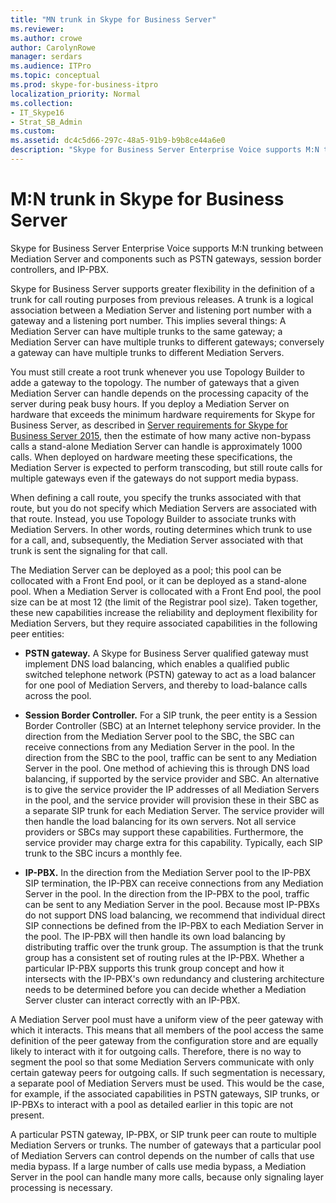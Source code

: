 ```yaml
---
title: "MN trunk in Skype for Business Server"
ms.reviewer: 
ms.author: crowe
author: CarolynRowe
manager: serdars
ms.audience: ITPro
ms.topic: conceptual
ms.prod: skype-for-business-itpro
localization_priority: Normal
ms.collection: 
- IT_Skype16
- Strat_SB_Admin
ms.custom:
ms.assetid: dc4c5d66-297c-48a5-91b9-b9b8ce44a6e0
description: "Skype for Business Server Enterprise Voice supports M:N trunking between Mediation Server and components such as PSTN gateways, session border controllers, and IP-PBX."
---
```


# M:N trunk in Skype for Business Server
 
Skype for Business Server Enterprise Voice supports M:N trunking between Mediation Server and components such as PSTN gateways, session border controllers, and IP-PBX.
  
Skype for Business Server supports greater flexibility in the definition of a trunk for call routing purposes from previous releases. A trunk is a logical association between a Mediation Server and listening port number with a gateway and a listening port number. This implies several things: A Mediation Server can have multiple trunks to the same gateway; a Mediation Server can have multiple trunks to different gateways; conversely a gateway can have multiple trunks to different Mediation Servers.
  
You must still create a root trunk whenever you use Topology Builder to adde a gateway to the topology. The number of gateways that a given Mediation Server can handle depends on the processing capacity of the server during peak busy hours. If you deploy a Mediation Server on hardware that exceeds the minimum hardware requirements for Skype for Business Server, as described in [Server requirements for Skype for Business Server 2015](../../plan-your-deployment/requirements-for-your-environment/server-requirements.md), then the estimate of how many active non-bypass calls a stand-alone Mediation Server can handle is approximately 1000 calls. When deployed on hardware meeting these specifications, the Mediation Server is expected to perform transcoding, but still route calls for multiple gateways even if the gateways do not support media bypass.
  
When defining a call route, you specify the trunks associated with that route, but you do not specify which Mediation Servers are associated with that route. Instead, you use Topology Builder to associate trunks with Mediation Servers. In other words, routing determines which trunk to use for a call, and, subsequently, the Mediation Server associated with that trunk is sent the signaling for that call.
  
The Mediation Server can be deployed as a pool; this pool can be collocated with a Front End pool, or it can be deployed as a stand-alone pool. When a Mediation Server is collocated with a Front End pool, the pool size can be at most 12 (the limit of the Registrar pool size). Taken together, these new capabilities increase the reliability and deployment flexibility for Mediation Servers, but they require associated capabilities in the following peer entities:
  
- **PSTN gateway.** A Skype for Business Server qualified gateway must implement DNS load balancing, which enables a qualified public switched telephone network (PSTN) gateway to act as a load balancer for one pool of Mediation Servers, and thereby to load-balance calls across the pool.
    
- **Session Border Controller.** For a SIP trunk, the peer entity is a Session Border Controller (SBC) at an Internet telephony service provider. In the direction from the Mediation Server pool to the SBC, the SBC can receive connections from any Mediation Server in the pool. In the direction from the SBC to the pool, traffic can be sent to any Mediation Server in the pool. One method of achieving this is through DNS load balancing, if supported by the service provider and SBC. An alternative is to give the service provider the IP addresses of all Mediation Servers in the pool, and the service provider will provision these in their SBC as a separate SIP trunk for each Mediation Server. The service provider will then handle the load balancing for its own servers. Not all service providers or SBCs may support these capabilities. Furthermore, the service provider may charge extra for this capability. Typically, each SIP trunk to the SBC incurs a monthly fee.
    
- **IP-PBX.** In the direction from the Mediation Server pool to the IP-PBX SIP termination, the IP-PBX can receive connections from any Mediation Server in the pool. In the direction from the IP-PBX to the pool, traffic can be sent to any Mediation Server in the pool. Because most IP-PBXs do not support DNS load balancing, we recommend that individual direct SIP connections be defined from the IP-PBX to each Mediation Server in the pool. The IP-PBX will then handle its own load balancing by distributing traffic over the trunk group. The assumption is that the trunk group has a consistent set of routing rules at the IP-PBX. Whether a particular IP-PBX supports this trunk group concept and how it intersects with the IP-PBX's own redundancy and clustering architecture needs to be determined before you can decide whether a Mediation Server cluster can interact correctly with an IP-PBX.
    
A Mediation Server pool must have a uniform view of the peer gateway with which it interacts. This means that all members of the pool access the same definition of the peer gateway from the configuration store and are equally likely to interact with it for outgoing calls. Therefore, there is no way to segment the pool so that some Mediation Servers communicate with only certain gateway peers for outgoing calls. If such segmentation is necessary, a separate pool of Mediation Servers must be used. This would be the case, for example, if the associated capabilities in PSTN gateways, SIP trunks, or IP-PBXs to interact with a pool as detailed earlier in this topic are not present.
  
A particular PSTN gateway, IP-PBX, or SIP trunk peer can route to multiple Mediation Servers or trunks. The number of gateways that a particular pool of Mediation Servers can control depends on the number of calls that use media bypass. If a large number of calls use media bypass, a Mediation Server in the pool can handle many more calls, because only signaling layer processing is necessary. 
  

